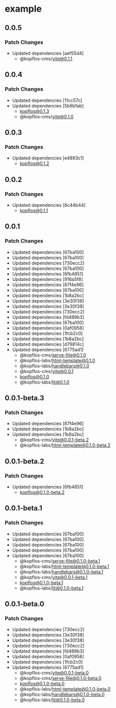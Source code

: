 # example

## 0.0.5

### Patch Changes

- Updated dependencies [aef55d4]
  - @kopflos-cms/vite@0.1.1

## 0.0.4

### Patch Changes

- Updated dependencies [11cc57c]
- Updated dependencies [5b6b1ab]
  - kopflos@0.1.3
  - @kopflos-cms/vite@0.1.0

## 0.0.3

### Patch Changes

- Updated dependencies [e4893c1]
  - kopflos@0.1.2

## 0.0.2

### Patch Changes

- Updated dependencies [8c44b44]
  - kopflos@0.1.1

## 0.0.1

### Patch Changes

- Updated dependencies [67ba100]
- Updated dependencies [67ba100]
- Updated dependencies [730ecc2]
- Updated dependencies [67ba100]
- Updated dependencies [6fb4851]
- Updated dependencies [916a5f8]
- Updated dependencies [87f4e96]
- Updated dependencies [67ba100]
- Updated dependencies [1b8a2bc]
- Updated dependencies [3e30f38]
- Updated dependencies [3e30f38]
- Updated dependencies [730ecc2]
- Updated dependencies [fd489b3]
- Updated dependencies [67ba100]
- Updated dependencies [0af0958]
- Updated dependencies [1fcb2c0]
- Updated dependencies [1b8a2bc]
- Updated dependencies [d79814c]
- Updated dependencies [6775ad1]
  - @kopflos-cms/serve-file@0.1.0
  - @kopflos-labs/html-template@0.1.0
  - @kopflos-labs/handlebars@0.1.0
  - @kopflos-cms/vite@0.0.1
  - kopflos@0.1.0
  - @kopflos-labs/lit@0.1.0

## 0.0.1-beta.3

### Patch Changes

- Updated dependencies [87f4e96]
- Updated dependencies [1b8a2bc]
- Updated dependencies [1b8a2bc]
  - @kopflos-cms/vite@0.0.1-beta.2
  - @kopflos-labs/html-template@0.1.0-beta.2

## 0.0.1-beta.2

### Patch Changes

- Updated dependencies [6fb4851]
  - kopflos@0.1.0-beta.2

## 0.0.1-beta.1

### Patch Changes

- Updated dependencies [67ba100]
- Updated dependencies [67ba100]
- Updated dependencies [67ba100]
- Updated dependencies [67ba100]
- Updated dependencies [67ba100]
  - @kopflos-cms/serve-file@0.1.0-beta.1
  - @kopflos-labs/html-template@0.1.0-beta.1
  - @kopflos-labs/handlebars@0.1.0-beta.1
  - @kopflos-cms/vite@0.0.1-beta.1
  - kopflos@0.1.0-beta.1
  - @kopflos-labs/lit@0.1.0-beta.1

## 0.0.1-beta.0

### Patch Changes

- Updated dependencies [730ecc2]
- Updated dependencies [3e30f38]
- Updated dependencies [3e30f38]
- Updated dependencies [730ecc2]
- Updated dependencies [fd489b3]
- Updated dependencies [0af0958]
- Updated dependencies [1fcb2c0]
- Updated dependencies [6775ad1]
  - @kopflos-cms/vite@0.0.1-beta.0
  - @kopflos-cms/serve-file@0.1.0-beta.0
  - kopflos@0.1.0-beta.0
  - @kopflos-labs/html-template@0.1.0-beta.0
  - @kopflos-labs/handlebars@0.1.0-beta.0
  - @kopflos-labs/lit@0.1.0-beta.0
